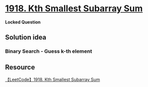 # [1918. Kth Smallest Subarray Sum](https://leetcode.ca/2021-08-01-1918-Kth-Smallest-Subarray-Sum/)

**Locked Question**

## Solution idea

### Binary Search - Guess k-th element

## Resource
[【LeetCode】1918. Kth Smallest Subarray Sum](https://www.bilibili.com/video/BV1Vb4y1h7fW/?spm_id_from=333.337.search-card.all.click&vd_source=0c02ef6f6e7a2b0959d7dd28e9e49da4)

